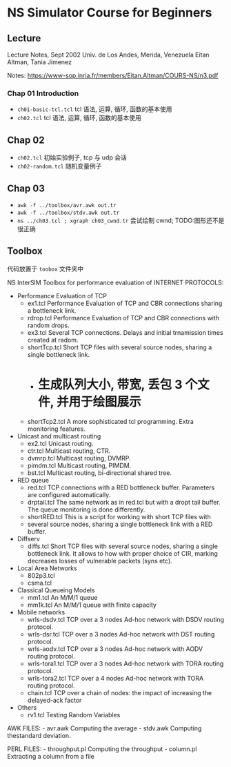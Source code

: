 # NS Simulator Course for Beginners  


## Lecture

 Lecture Notes, Sept 2002
                         Univ. de Los Andes,
                           Merida, Venezuela
                   Eitan Altman, Tania Jimenez

Notes: https://www-sop.inria.fr/members/Eitan.Altman/COURS-NS/n3.pdf

### Chap 01 Introduction
* `ch01-basic-tcl.tcl` tcl 语法, 运算, 循环, 函数的基本使用
* `ch02.tcl` tcl 语法, 运算, 循环, 函数的基本使用

## Chap 02
* `ch02.tcl` 初始实验例子, tcp 与 udp 会话
* `ch02-random.tcl` 随机变量例子

## Chap 03
* `awk -f ../toolbox/avr.awk out.tr`
* `awk -f ../toolbox/stdv.awk out.tr`
* `ns ../ch03.tcl ; xgraph ch03_cwnd.tr` 尝试绘制 cwnd; TODO:图形还不是很正确

## Toolbox

代码放置于 `toobox` 文件夹中

  NS InterSIM
                      Toolbox for performance evaluation of
                                 INTERNET PROTOCOLS:

* Performance Evaluation of TCP
    - ex1.tcl Performance Evaluation of TCP and CBR connections sharing a bottleneck link.
    - rdrop.tcl Performance Evaluation of TCP and CBR connections with random drops.
    - ex3.tcl Several TCP connections. Delays and initial trnamission times created at radom.
    - shortTcp.tcl Short TCP files with several source nodes, sharing a single bottleneck link.
      + # 生成队列大小, 带宽, 丢包 3 个文件, 并用于绘图展示
    - shortTcp2.tcl A more sophisticated tcl programming. Extra monitoring features.
* Unicast and multicast routing
    - ex2.tcl Unicast routing.
    - ctr.tcl Multicast routing, CTR.
    - dvmrp.tcl Multicast routing, DVMRP.
    - pimdm.tcl Multicast routing, PIMDM.
    - bst.tcl Multicast routing, bi-directional shared tree.
* RED queue
    - red.tcl TCP connections with a RED bottleneck buffer. Parameters are configured automatically.
    - drptail.tcl The same network as in red.tcl but with a dropt tail buffer. The queue monitoring is done differently.
    - shortRED.tcl This is a script for working with short TCP files with
    - several source nodes, sharing a single bottleneck link with a RED buffer.
* Diffserv
    - diffs.tcl Short TCP files with several source nodes, sharing a single bottleneck link. It allows to how with proper choice of CIR, marking decreases losses of vulnerable packets (syns etc).
* Local Area Networks
    - 802p3.tcl
    - csma.tcl
* Classical Queueing Models
    - mm1.tcl An M/M/1 queue
    - mm1k.tcl An M/M/1 queue with finite capacity
* Mobile networks
    - wrls-dsdv.tcl TCP over a 3 nodes Ad-hoc network with DSDV routing protocol.
    - wrls-dsr.tcl TCP over a 3 nodes Ad-hoc network with DST routing protocol.
    - wrls-aodv.tcl TCP over a 3 nodes Ad-hoc network with AODV routing protocol.
    - wrls-tora1.tcl TCP over a 3 nodes Ad-hoc network with TORA routing protocol.
    - wrls-tora2.tcl TCP over a 4 nodes Ad-hoc network with TORA routing protocol.
    - chain.tcl TCP over a chain of nodes: the impact of increasing the delayed-ack factor
* Others
    - rv1.tcl Testing Random Variables

AWK FILES:
    - avr.awk Computing the average
    - stdv.awk Computing thestandard deviation.

PERL FILES:
    - throughput.pl Computing the throughput
    - column.pl Extracting a column from a file
